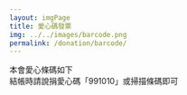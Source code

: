 ```yaml
---
layout: imgPage
title: 愛心碼發票
img: ../../images/barcode.png
permalink: /donation/barcode/
---
```


本會愛心條碼如下<br/>
結帳時請說捐愛心碼「991010」或掃描條碼即可
